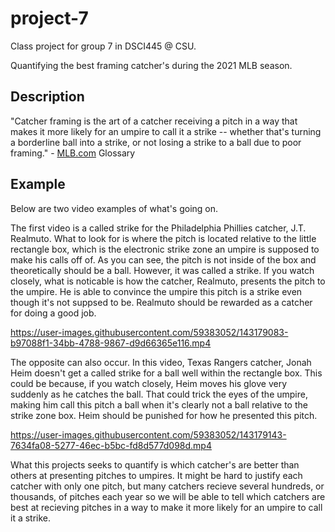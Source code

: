 # project-7
Class project for group 7 in DSCI445 @ CSU.

Quantifying the best framing catcher's during the 2021 MLB season.

## Description

"Catcher framing is the art of a catcher receiving a pitch in a way that makes it more likely for an umpire to call it a strike -- whether that's turning a borderline ball into a strike, or not losing a strike to a ball due to poor framing." - [MLB.com](mlb.com) Glossary

## Example
Below are two video examples of what's going on. 

The first video is a called strike for the Philadelphia Phillies catcher, J.T. Realmuto. What to look for is where the pitch is located relative to the little rectangle box, which is the electronic strike zone an umpire is supposed to make his calls off of. As you can see, the pitch is not inside of the box and theoretically should be a ball. However, it was called a strike. If you watch closely, what is noticable is how the catcher, Realmuto, presents the pitch to the umpire. He is able to convince the umpire this pitch is a strike even though it's not suppsed to be. Realmuto should be rewarded as a catcher for doing a good job.

https://user-images.githubusercontent.com/59383052/143179083-b97088f1-34bb-4788-9867-d9d66365e116.mp4

The opposite can also occur. In this video, Texas Rangers catcher, Jonah Heim doesn't get a called strike for a ball well within the rectangle box. This could be because, if you watch closely, Heim moves his glove very suddenly as he catches the ball. That could trick the eyes of the umpire, making him call this pitch a ball when it's clearly not a ball relative to the strike zone box. Heim should be punished for how he presented this pitch.

https://user-images.githubusercontent.com/59383052/143179143-7634fa08-5277-46ec-b5bc-fd8d577d098d.mp4

What this projects seeks to quantify is which catcher's are better than others at presenting pitches to umpires. It might be hard to justify each catcher with only one pitch, but many catchers recieve several hundreds, or thousands, of pitches each year so we will be able to tell which catchers are best at recieving pitches in a way to make it more likely for an umpire to call it a strike.



